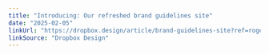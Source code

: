 ```yaml
---
title: "Introducing: Our refreshed brand guidelines site"
date: "2025-02-05"
linkUrl: "https://dropbox.design/article/brand-guidelines-site?ref=rogerwong.me"
linkSource: "Dropbox Design"
---
```


